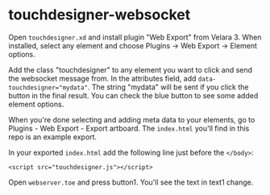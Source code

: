 # touchdesigner-websocket

Open `touchdesigner.xd` and install plugin "Web Export" from Velara 3.
When installed, select any element and choose Plugins -> Web Export -> Element options.

Add the class "touchdesigner" to any element you want to click and send the websocket message from.
In the attributes field, add `data-touchdesigner="mydata"`. The string "mydata" will be sent if you click the button in the final result. You can check the blue button to see some added element options.

When you're done selecting and adding meta data to your elements, go to Plugins - Web Export - Export artboard. The `index.html` you'll find in this repo is an example export.

In your exported `index.html` add the following line just before the `</body>`:

```
<script src="touchdesigner.js"></script>
```

Open `webserver.toe` and press button1. You'll see the text in text1 change.